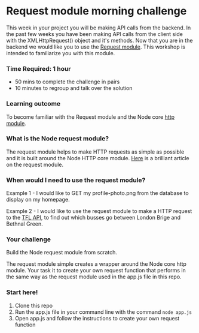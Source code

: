 # Request module morning challenge
This week in your project you will be making API calls from the backend. In the past few weeks you have been making API calls from the client side with the XMLHttpRequest() object and it's methods. Now that you are in the backend we would like you to use the [Request module](https://www.npmjs.com/package/request). This workshop is intended to familiarize you with this module. 

### Time Required: 1 hour
  - 50 mins to complete the challenge in pairs
  - 10 minutes to regroup and talk over the solution
  
### Learning outcome
To become familiar with the Request module and the Node core [http module](https://nodejs.org/api/http.html).

### What is the Node request module?
The request module helps to make HTTP requests as simple as possible and it is built around the Node HTTP core module. [Here](http://stackabuse.com/the-node-js-request-module/) is a brilliant article on the request module. 

### When would I need to use the request module? 
Example 1 - I would like to GET my profile-photo.png from the database to display on my homepage. 

Example 2 - I would like to use the request module to make a HTTP request to the [TFL API](https://api.tfl.gov.uk/), to find out which busses go between London Brige and Bethnal Green. 

### Your challenge 
Build the Node request module from scratch.

The request module simple creates a wrapper around the Node core http module. Your task it to create your own request function that performs in the same way as the request module used in the app.js file in this repo.

### Start here!
1) Clone this repo
2) Run the app.js file in your command line with the command `node app.js`
3) Open app.js and follow the instructions to create your own request function

